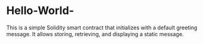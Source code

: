 # Hello-World-
This is a simple Solidity smart contract that initializes with a default greeting message. It allows storing, retrieving, and displaying a static message.
